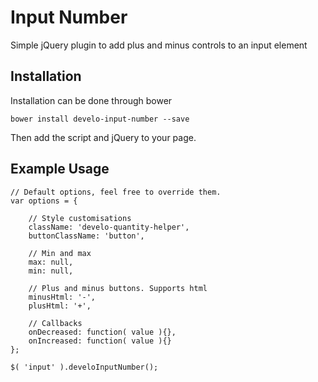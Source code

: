 # Input Number
Simple jQuery plugin to add plus and minus controls to an input element
## Installation
Installation can be done through bower
```
bower install develo-input-number --save
```
Then add the script and jQuery to your page.

## Example Usage
```
// Default options, feel free to override them.
var options = {

	// Style customisations
	className: 'develo-quantity-helper',
	buttonClassName: 'button',
	
	// Min and max
	max: null,
	min: null,
	
	// Plus and minus buttons. Supports html
	minusHtml: '-',
	plusHtml: '+',

	// Callbacks
	onDecreased: function( value ){},
	onIncreased: function( value ){}
};

$( 'input' ).develoInputNumber();
```
